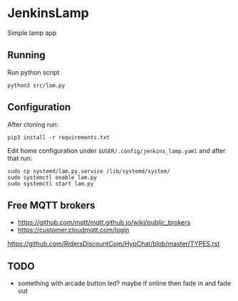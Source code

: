 # JenkinsLamp
Simple lamp app

## Running

Run python script

```
python3 src/lam.py
```

## Configuration

After cloning run:

```
pip3 install -r requirements.txt
```

Edit home configuration under `$USER/.config/jenkins_lamp.yaml` and after that run:

```
sudo cp systemd/lam.py.service /lib/systemd/system/
sudo systemctl enable lam.py
sudo systemctl start lam.py
```

## Free MQTT brokers

* https://github.com/mqtt/mqtt.github.io/wiki/public_brokers
* https://customer.cloudmqtt.com/login

https://github.com/RidersDiscountCom/HypChat/blob/master/TYPES.rst

## TODO
* something with arcade button led? maybe if online then fade in and fade out

